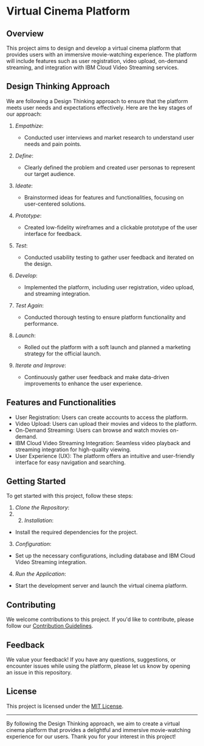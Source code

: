 # Virtual Cinema Platform

## Overview

This project aims to design and develop a virtual cinema platform that provides users with an immersive movie-watching experience. The platform will include features such as user registration, video upload, on-demand streaming, and integration with IBM Cloud Video Streaming services.

## Design Thinking Approach

We are following a Design Thinking approach to ensure that the platform meets user needs and expectations effectively. Here are the key stages of our approach:

1. *Empathize*:
   - Conducted user interviews and market research to understand user needs and pain points.

2. *Define*:
   - Clearly defined the problem and created user personas to represent our target audience.

3. *Ideate*:
   - Brainstormed ideas for features and functionalities, focusing on user-centered solutions.

4. *Prototype*:
   - Created low-fidelity wireframes and a clickable prototype of the user interface for feedback.

5. *Test*:
   - Conducted usability testing to gather user feedback and iterated on the design.

6. *Develop*:
   - Implemented the platform, including user registration, video upload, and streaming integration.

7. *Test Again*:
   - Conducted thorough testing to ensure platform functionality and performance.

8. *Launch*:
   - Rolled out the platform with a soft launch and planned a marketing strategy for the official launch.

9. *Iterate and Improve*:
   - Continuously gather user feedback and make data-driven improvements to enhance the user experience.

## Features and Functionalities

- User Registration: Users can create accounts to access the platform.
- Video Upload: Users can upload their movies and videos to the platform.
- On-Demand Streaming: Users can browse and watch movies on-demand.
- IBM Cloud Video Streaming Integration: Seamless video playback and streaming integration for high-quality viewing.
- User Experience (UX): The platform offers an intuitive and user-friendly interface for easy navigation and searching.

## Getting Started

To get started with this project, follow these steps:

1. *Clone the Repository*:
2. 2. *Installation*:
- Install the required dependencies for the project.

3. *Configuration*:
- Set up the necessary configurations, including database and IBM Cloud Video Streaming integration.

4. *Run the Application*:
- Start the development server and launch the virtual cinema platform.

## Contributing

We welcome contributions to this project. If you'd like to contribute, please follow our [Contribution Guidelines](CONTRIBUTING.md).

## Feedback

We value your feedback! If you have any questions, suggestions, or encounter issues while using the platform, please let us know by opening an issue in this repository.

## License

This project is licensed under the [MIT License](LICENSE).

---

By following the Design Thinking approach, we aim to create a virtual cinema platform that provides a delightful and immersive movie-watching experience for our users. Thank you for your interest in this project!
